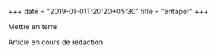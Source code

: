+++
date = "2019-01-01T:20:20+05:30"
title = "entaper"
+++

Mettre en terre
<!--more-->
Article en cours de rédaction

>
